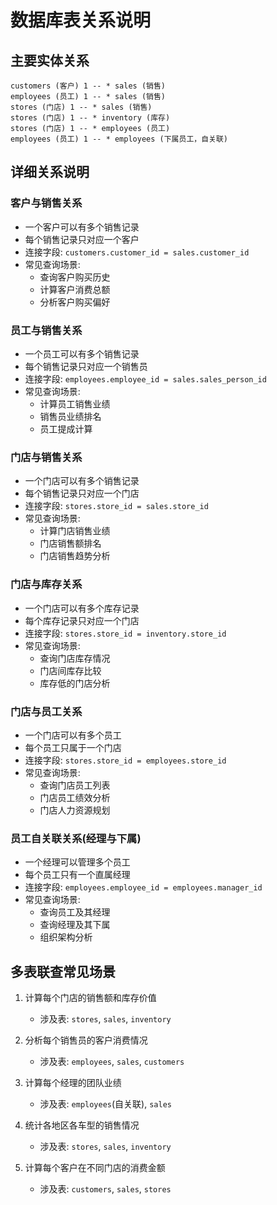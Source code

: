 # 数据库表关系说明

## 主要实体关系

```
customers (客户) 1 -- * sales (销售)
employees (员工) 1 -- * sales (销售) 
stores (门店) 1 -- * sales (销售)
stores (门店) 1 -- * inventory (库存)
stores (门店) 1 -- * employees (员工)
employees (员工) 1 -- * employees (下属员工，自关联)
```

## 详细关系说明

### 客户与销售关系

- 一个客户可以有多个销售记录
- 每个销售记录只对应一个客户
- 连接字段: `customers.customer_id = sales.customer_id`
- 常见查询场景:
  - 查询客户购买历史
  - 计算客户消费总额
  - 分析客户购买偏好

### 员工与销售关系

- 一个员工可以有多个销售记录
- 每个销售记录只对应一个销售员
- 连接字段: `employees.employee_id = sales.sales_person_id`
- 常见查询场景:
  - 计算员工销售业绩
  - 销售员业绩排名
  - 员工提成计算

### 门店与销售关系

- 一个门店可以有多个销售记录
- 每个销售记录只对应一个门店
- 连接字段: `stores.store_id = sales.store_id`
- 常见查询场景:
  - 计算门店销售业绩
  - 门店销售额排名
  - 门店销售趋势分析

### 门店与库存关系

- 一个门店可以有多个库存记录
- 每个库存记录只对应一个门店
- 连接字段: `stores.store_id = inventory.store_id`
- 常见查询场景:
  - 查询门店库存情况
  - 门店间库存比较
  - 库存低的门店分析

### 门店与员工关系

- 一个门店可以有多个员工
- 每个员工只属于一个门店
- 连接字段: `stores.store_id = employees.store_id`
- 常见查询场景:
  - 查询门店员工列表
  - 门店员工绩效分析
  - 门店人力资源规划

### 员工自关联关系(经理与下属)

- 一个经理可以管理多个员工
- 每个员工只有一个直属经理
- 连接字段: `employees.employee_id = employees.manager_id`
- 常见查询场景:
  - 查询员工及其经理
  - 查询经理及其下属
  - 组织架构分析

## 多表联查常见场景

1. 计算每个门店的销售额和库存价值
   - 涉及表: `stores`, `sales`, `inventory`

2. 分析每个销售员的客户消费情况
   - 涉及表: `employees`, `sales`, `customers`

3. 计算每个经理的团队业绩
   - 涉及表: `employees`(自关联), `sales`

4. 统计各地区各车型的销售情况
   - 涉及表: `stores`, `sales`, `inventory`

5. 计算每个客户在不同门店的消费金额
   - 涉及表: `customers`, `sales`, `stores` 